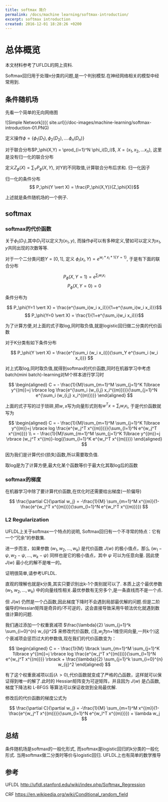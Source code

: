 ```yaml
---
title: softmax 简介
permalink: /docs/machine learning/softmax-introduction/
excerpt: softmax introduction
created: 2016-12-01 18:28:26 +0200
---
```


# 总体概览

本文材料参考了UFLDL的网上资料.

Softmax回归用于处理n分类的问题,是一个判别模型.在神经网络相关的模型中经常用到.

## 条件随机场

先看一个简单的无向网络图

![Simple Network]({{ site.url}}/doc-images/machine-learning/softmax-introduction-01.PNG)

定义操作$\phi = \lbrace \phi_1(D_1), \phi_2(D_2),....\phi_n(D_n) \rbrace$

对于联合分布$P_\phi(X,Y) = \prod_{i=1}^N \phi_i(D_i)$, $X = (x_1,x_2, ... x_n)$, 这里是没有归一化的联合分布

定义$Z_\phi(X) = \sum_Y P_\phi(X,Y)$, 对Y的不同取值,计算联合分布后求和. 归一化因子

归一化的条件分布
$$ P_\phi(Y \vert X) = \frac{P_\phi(X,Y)}{Z_\phi(X)}$$

上述就是条件随机场的一个例子.

## softmax

### softmax的代价函数

关于$\phi_1(D_1)$,其中$D_1$可以定义为$(x_1,y)$, 而操作$\phi$可以有多种定义,譬如可以定义为$x_1,y$共同出现的次数等等.

对于一个二分类问题$Y=[0,1]$, 定义 $\phi_i(x_i,Y)=e^{w_i * x_i * 1\lbrace Y=1 \rbrace}$, 于是有下面的联合分布

$$ P_\phi(X,Y=1) = e^{\sum_i w_i x_i} $$
$$ P_\phi(X,Y=0) = 0 $$

条件分布为

$$ P_\phi(Y=1 \vert X) = \frac{e^{\sum_i(w_i x_i)}}{1+e^{\sum_i(w_i x_i)}}$$
$$ P_\phi(Y=0 \vert X) = \frac{1}{1+e^{\sum_i(w_i x_i)}}$$

为了计算方便,对上面的式子取log,同时取负值,就是logistic回归做二分类的代价函数

对于K分类有如下条件分布

$$ P_\phi(Y \vert X) = \frac{e^{\sum_i (w_i x_i)}}{\sum_Y e^{\sum_i (w_i x_i)}} $$

对上式取log,同时取负值,就得到softmax的代价函数,同时在机器学习中考虑batch(mini batch)-learning对M个样本进行学习时

$$
\begin{aligned}
C = - \frac{1}{M}\sum_{m=1}^M \sum_{j=1}^K 1\lbrace y^{(m)}=j \rbrace log \frac{e^{\sum_i (w_{i,j} x_i^{(m)})}}{\sum_{j=1}^N e^{\sum_i (w_{i,j} x_i^{(m)})}}
\end{aligned}
$$

上面的式子写的过于琐碎,把$w,x$写为向量形式则有$w^Tx=\sum_i w_i x_i$, 于是代价函数就写为

$$
\begin{aligned}  
C = - \frac{1}{M}\sum_{m=1}^M \sum_{j=1}^K 1\lbrace y^{(m)}=j \rbrace log \frac{e^{w_j^T x^{(m)})}}{\sum_{l=1}^N e^{w_j^T x^{(m)}}} \\
= - \frac{1}{M}\sum_{m=1}^M \sum_{j=1}^K 1\lbrace y^{(m)}=j \rbrace (w_j^T x^{(m)}-log({\sum_{l=1}^K e^{w_l^T x^{(m)}}})
\end{aligned}
$$


因为我们是计算代价(损失)函数,所以需要取负值.  

取log是为了计算方便,最大化某个函数等价于最大化其取log后的函数

### softmax的梯度

在机器学习中除了要计算代价函数,在优化时还需要给出梯度(一阶偏导)

$$ \frac{\partial C}{\partial w_j} = -\frac{1}{M} \sum_{m=1}^M x^{(m)}(1-\frac{e^{w_j^T x^{(m)}}}{\sum_{l=1}^N e^{w_l^T x^{(m)}}}) $$

### L2 Regularization

UFLDL上关于softmax一个特点的说明, Softmax回归有一个不寻常的特点：它有一个“冗余”的参数集.

进一步而言，如果参数 $(w_1, w_2,\ldots, w_k)$ 是代价函数 $J(w)$ 的极小值点，那么 $(w_1 - \psi, w_2 - \psi,\ldots, w_k - \psi)$ 同样也是它的极小值点，其中 $\psi$ 可以为任意向量. 因此使 $J(w)$ 最小化的解不是唯一的。


证明很简单,请参考UFLDL.

直观的理解也就是k分类,其实只要识别出k-1个类别就可以了. 本质上这个最优参数 $(w_1,w_2,\ldots,w_k)$ 中的向量线性相关.最优参数有无穷多个,是一条直线而不是一个点.

但 $J(w)$ 仍然是一个凸函数,因此梯度下降时不会遇到局部最优解的问题.但是二阶偏导的Hessian矩阵是奇异的/不可逆的，这会直接导致采用牛顿法优化就遇到数值计算的问题.

我们通过添加一个权重衰减项 $\frac{\lambda}{2} \sum_{j=1}^k \sum_{i=0}^{n} w_{ij}^2$ 来修改代价函数, (注,$w_j$为n+1维空间向量,一共k个)这个衰减项会惩罚过大的参数值,现在我们的代价函数变为：

$$
\begin{aligned}  
C = - \frac{1}{M} \lbrack \sum_{m=1}^M \sum_{j=1}^K 1\lbrace y^{(m)}=j \rbrace log \frac{e^{w_j^T x^{(m)})}}{\sum_{l=1}^N e^{w_j^T x^{(m)}}} \rbrack + \frac{\lambda}{2} \sum_{j=1}^k \sum_{i=0}^{n} w_{ij}^2
\end{aligned}
$$

有了这个权重衰减项以后($\lambda > 0$),代价函数就变成了严格的凸函数，这样就可以保证得到唯一的解了.此时的 Hessian矩阵变为可逆矩阵，并且因为 $J(w)$ 是凸函数,梯度下降法和 L-BFGS 等算法可以保证收敛到全局最优解.

修改后的代价函数的梯度公式为

$$ \frac{\partial C}{\partial w_j} = -\frac{1}{M} \sum_{m=1}^M x^{(m)}(1-\frac{e^{w_j^T x^{(m)}}}{\sum_{l=1}^N e^{w_l^T x^{(m)}}}) + \lambda w_j $$

## 总结

条件随机场是softmax的一般化形式, 而softmax是logistic回归的k分类的一般化形式. 当用softmax做二分类时等价与logistic回归. UFLDL上也有简单的数学推导

## 参考

UFLDL http://ufldl.stanford.edu/wiki/index.php/Softmax_Regression

CRF https://en.wikipedia.org/wiki/Conditional_random_field

